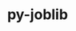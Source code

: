 ---
title: "py-joblib"
layout: cache
categories: [package, develop-2023-10-08]
meta: {"versions": ["1.2.0"], "compilers": ["apple-clang@=14.0.0", "gcc@=11.3.0", "gcc@=11.4.0", "gcc@=9.4.0", "oneapi@=2023.2.1"], "oss": ["ubuntu20.04", "ubuntu22.04", "ventura"], "platforms": ["darwin", "linux"], "targets": ["aarch64", "ppc64le", "x86_64_v3"], "stacks": ["e4s", "e4s-arm", "e4s-oneapi", "e4s-power", "ml-darwin-aarch64-mps", "ml-linux-x86_64-cpu", "ml-linux-x86_64-cuda", "ml-linux-x86_64-rocm", "root"], "num_specs": 9, "num_specs_by_stack": {"ml-darwin-aarch64-mps": 2, "root": 9, "e4s-arm": 1, "e4s-power": 1, "e4s": 2, "e4s-oneapi": 1, "ml-linux-x86_64-cpu": 2, "ml-linux-x86_64-cuda": 2, "ml-linux-x86_64-rocm": 2}}
spec_details: [{"hash": "5akyfxfoq7pyjqs44kiwnxq4g3mvr6bj", "compiler": "apple-clang@=14.0.0", "versions": ["1.2.0"], "os": "ventura", "platform": "darwin", "target": "aarch64", "variants": ["build_system=python_pip"], "stacks": ["ml-darwin-aarch64-mps", "root"], "size": "-", "tarball": "https://binaries.spack.io/releases/develop-2023-10-08/build_cache/darwin-ventura-aarch64/apple-clang-14.0.0/py-joblib-1.2.0/darwin-ventura-aarch64-apple-clang-14.0.0-py-joblib-1.2.0-5akyfxfoq7pyjqs44kiwnxq4g3mvr6bj.spack"}, {"hash": "iwz7uvjs5kolzppujdxdbsxbbn6lerqx", "compiler": "apple-clang@=14.0.0", "versions": ["1.2.0"], "os": "ventura", "platform": "darwin", "target": "aarch64", "variants": ["build_system=python_pip"], "stacks": ["ml-darwin-aarch64-mps", "root"], "size": "-", "tarball": "https://binaries.spack.io/releases/develop-2023-10-08/build_cache/darwin-ventura-aarch64/apple-clang-14.0.0/py-joblib-1.2.0/darwin-ventura-aarch64-apple-clang-14.0.0-py-joblib-1.2.0-iwz7uvjs5kolzppujdxdbsxbbn6lerqx.spack"}, {"hash": "bwxtfaoqefbxhkuebhejlzexyvrhkxfd", "compiler": "gcc@=11.4.0", "versions": ["1.2.0"], "os": "ubuntu20.04", "platform": "linux", "target": "aarch64", "variants": ["build_system=python_pip"], "stacks": ["e4s-arm", "root"], "size": "-", "tarball": "https://binaries.spack.io/releases/develop-2023-10-08/build_cache/linux-ubuntu20.04-aarch64/gcc-11.4.0/py-joblib-1.2.0/linux-ubuntu20.04-aarch64-gcc-11.4.0-py-joblib-1.2.0-bwxtfaoqefbxhkuebhejlzexyvrhkxfd.spack"}, {"hash": "vmtxkfj5s2bfefi33hmvpd4vwh6swtgd", "compiler": "gcc@=9.4.0", "versions": ["1.2.0"], "os": "ubuntu20.04", "platform": "linux", "target": "ppc64le", "variants": ["build_system=python_pip"], "stacks": ["root", "e4s-power"], "size": "-", "tarball": "https://binaries.spack.io/releases/develop-2023-10-08/build_cache/linux-ubuntu20.04-ppc64le/gcc-9.4.0/py-joblib-1.2.0/linux-ubuntu20.04-ppc64le-gcc-9.4.0-py-joblib-1.2.0-vmtxkfj5s2bfefi33hmvpd4vwh6swtgd.spack"}, {"hash": "wwvbldvtvmmkxuhau7jmuum36auscdig", "compiler": "gcc@=11.4.0", "versions": ["1.2.0"], "os": "ubuntu20.04", "platform": "linux", "target": "x86_64_v3", "variants": ["build_system=python_pip"], "stacks": ["e4s", "root"], "size": "-", "tarball": "https://binaries.spack.io/releases/develop-2023-10-08/build_cache/linux-ubuntu20.04-x86_64_v3/gcc-11.4.0/py-joblib-1.2.0/linux-ubuntu20.04-x86_64_v3-gcc-11.4.0-py-joblib-1.2.0-wwvbldvtvmmkxuhau7jmuum36auscdig.spack"}, {"hash": "njqnpxx35vbffesx3qjv3iq66bq27qyr", "compiler": "gcc@=11.4.0", "versions": ["1.2.0"], "os": "ubuntu20.04", "platform": "linux", "target": "x86_64_v3", "variants": ["build_system=python_pip"], "stacks": ["e4s", "root"], "size": "-", "tarball": "https://binaries.spack.io/releases/develop-2023-10-08/build_cache/linux-ubuntu20.04-x86_64_v3/gcc-11.4.0/py-joblib-1.2.0/linux-ubuntu20.04-x86_64_v3-gcc-11.4.0-py-joblib-1.2.0-njqnpxx35vbffesx3qjv3iq66bq27qyr.spack"}, {"hash": "lk2idvxzgifyrvvsv4gf6veznv4zxhlm", "compiler": "oneapi@=2023.2.1", "versions": ["1.2.0"], "os": "ubuntu20.04", "platform": "linux", "target": "x86_64_v3", "variants": ["build_system=python_pip"], "stacks": ["e4s-oneapi", "root"], "size": "-", "tarball": "https://binaries.spack.io/releases/develop-2023-10-08/build_cache/linux-ubuntu20.04-x86_64_v3/oneapi-2023.2.1/py-joblib-1.2.0/linux-ubuntu20.04-x86_64_v3-oneapi-2023.2.1-py-joblib-1.2.0-lk2idvxzgifyrvvsv4gf6veznv4zxhlm.spack"}, {"hash": "wkghpn2lw32z5pmxbae4t5hxed2djjca", "compiler": "gcc@=11.3.0", "versions": ["1.2.0"], "os": "ubuntu22.04", "platform": "linux", "target": "x86_64_v3", "variants": ["build_system=python_pip"], "stacks": ["ml-linux-x86_64-cpu", "ml-linux-x86_64-cuda", "ml-linux-x86_64-rocm", "root"], "size": "-", "tarball": "https://binaries.spack.io/releases/develop-2023-10-08/build_cache/linux-ubuntu22.04-x86_64_v3/gcc-11.3.0/py-joblib-1.2.0/linux-ubuntu22.04-x86_64_v3-gcc-11.3.0-py-joblib-1.2.0-wkghpn2lw32z5pmxbae4t5hxed2djjca.spack"}, {"hash": "c2woq6i4ck5ro7t2nssyq66hhvbpkv46", "compiler": "gcc@=11.3.0", "versions": ["1.2.0"], "os": "ubuntu22.04", "platform": "linux", "target": "x86_64_v3", "variants": ["build_system=python_pip"], "stacks": ["ml-linux-x86_64-cpu", "ml-linux-x86_64-cuda", "ml-linux-x86_64-rocm", "root"], "size": "-", "tarball": "https://binaries.spack.io/releases/develop-2023-10-08/build_cache/linux-ubuntu22.04-x86_64_v3/gcc-11.3.0/py-joblib-1.2.0/linux-ubuntu22.04-x86_64_v3-gcc-11.3.0-py-joblib-1.2.0-c2woq6i4ck5ro7t2nssyq66hhvbpkv46.spack"}]
---